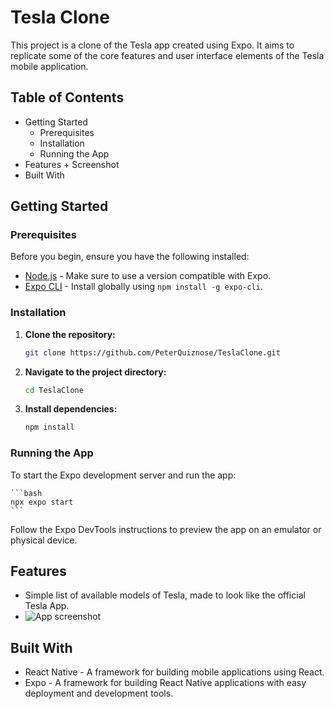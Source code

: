 # Tesla Clone

This project is a clone of the Tesla app created using Expo. It aims to replicate some of the core features and user interface elements of the Tesla mobile application.

## Table of Contents

- Getting Started 
  - Prerequisites 
  - Installation
  - Running the App
- Features + Screenshot
- Built With

## Getting Started

### Prerequisites

Before you begin, ensure you have the following installed:

- [Node.js](https://nodejs.org/) - Make sure to use a version compatible with Expo.
- [Expo CLI](https://docs.expo.dev/get-started/installation/) - Install globally using `npm install -g expo-cli`.

### Installation

1. **Clone the repository:**

   ```bash
   git clone https://github.com/PeterQuiznose/TeslaClone.git


2. **Navigate to the project directory:**

    ```bash
    cd TeslaClone

3. **Install dependencies:**

    ```bash
    npm install

### Running the App
To start the Expo development server and run the app:

    ```bash
    npx expo start
    ```

Follow the Expo DevTools instructions to preview the app on an emulator or physical device.

## Features
- Simple list of available models of Tesla, made to look like the official Tesla App.
- ![App screenshot](./assets/images/Screenshot.png)

## Built With
- React Native - A framework for building mobile applications using React.
- Expo - A framework for building React Native applications with easy deployment and development tools.